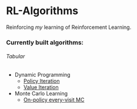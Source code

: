 # RL-Algorithms

Reinforcing *my* learning of Reinforcement Learning.

### Currently built algorithms:

###### Tabular
* Dynamic Programming
    - [Policy Iteration](https://github.com/abpalmarini/RL-Algorithms/blob/master/dynamic_programming/dynamic_programming_gridworld.ipynb)
    - [Value Iteration](https://github.com/abpalmarini/RL-Algorithms/blob/master/dynamic_programming/dynamic_programming_gridworld.ipynb)
* Monte Carlo Learning
    - [On-policy every-visit MC](https://github.com/abpalmarini/RL-Algorithms/blob/master/monte_carlo/on_policy_monte_carlo.ipynb)

